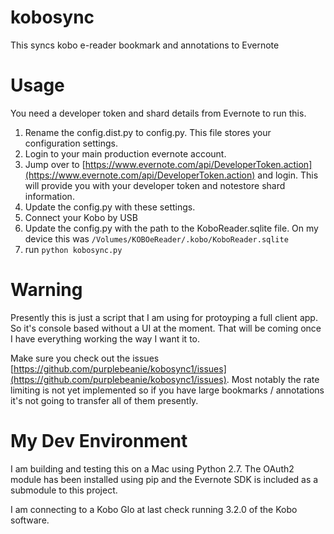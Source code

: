 kobosync
========

This syncs kobo e-reader bookmark and annotations to Evernote


Usage
=====

You need a developer token and shard details from Evernote to run this.  

1. Rename the config.dist.py to config.py.  This file stores your configuration settings.
2. Login to your main production evernote account.
3. Jump over to [https://www.evernote.com/api/DeveloperToken.action](https://www.evernote.com/api/DeveloperToken.action) and login.  This will provide you with your developer token and notestore shard information.
4. Update the config.py with these settings.
5. Connect your Kobo by USB
6. Update the config.py with the path to the KoboReader.sqlite file.  On my device this was ```/Volumes/KOBOeReader/.kobo/KoboReader.sqlite```
7. run ```python kobosync.py``` 


Warning
=======

Presently this is just a script that I am using for protoyping a full client app.  So it's console based without a UI at the moment.  That will be coming once I have everything working the way I want it to.

Make sure you check out the issues [https://github.com/purplebeanie/kobosync1/issues](https://github.com/purplebeanie/kobosync1/issues).  Most notably the rate limiting is not yet implemented so if you have large bookmarks / annotations it's not going to transfer all of them presently.


My Dev Environment
==================

I am building and testing this on a Mac using Python 2.7.  The OAuth2 module has been installed using pip and the Evernote SDK is included as a submodule to this project.

I am connecting to a Kobo Glo at last check running 3.2.0 of the Kobo software.